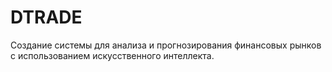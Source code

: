 # DTRADE
Создание системы для анализа и прогнозирования финансовых рынков с использованием искусственного интеллекта.
